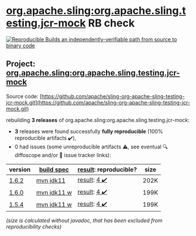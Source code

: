 [org.apache.sling:org.apache.sling.testing.jcr-mock](https://central.sonatype.com/artifact/org.apache.sling/org.apache.sling.testing.jcr-mock/1.6.2/versions) RB check
=======

[![Reproducible Builds](https://reproducible-builds.org/images/logos/rb.svg) an independently-verifiable path from source to binary code](https://reproducible-builds.org/)

## Project: [org.apache.sling:org.apache.sling.testing.jcr-mock](https://central.sonatype.com/artifact/org.apache.sling/org.apache.sling.testing.jcr-mock/1.6.2/versions)

Source code: [https://github.com/apache/sling-org-apache-sling-testing-jcr-mock.git](https://github.com/apache/sling-org-apache-sling-testing-jcr-mock.git)

rebuilding **3 releases** of org.apache.sling:org.apache.sling.testing.jcr-mock:
- **3** releases were found successfully **fully reproducible** (100% reproducible artifacts :heavy_check_mark:),
- 0 had issues (some unreproducible artifacts :warning:, see eventual :mag: diffoscope and/or :memo: issue tracker links):

| version | [build spec](/BUILDSPEC.md) | [result](https://reproducible-builds.org/docs/jvm/): reproducible? | size |
| -- | --------- | ------ | -- |
| [1.6.2](https://central.sonatype.com/artifact/org.apache.sling/org.apache.sling.testing.jcr-mock/1.6.2/pom) | [mvn jdk11](org.apache.sling.testing.jcr-mock-1.6.2.buildspec) | [result](org.apache.sling.testing.jcr-mock-1.6.2.buildinfo): [4 :heavy_check_mark: ](org.apache.sling.testing.jcr-mock-1.6.2.buildcompare) | 202K |
| [1.6.0](https://central.sonatype.com/artifact/org.apache.sling/org.apache.sling.testing.jcr-mock/1.6.0/pom) | [mvn jdk11 w](org.apache.sling.testing.jcr-mock-1.6.0.buildspec) | [result](org.apache.sling.testing.jcr-mock-1.6.0.buildinfo): [4 :heavy_check_mark: ](org.apache.sling.testing.jcr-mock-1.6.0.buildcompare) | 199K |
| [1.5.4](https://central.sonatype.com/artifact/org.apache.sling/org.apache.sling.testing.jcr-mock/1.5.4/pom) | [mvn jdk11 w](org.apache.sling.testing.jcr-mock-1.5.4.buildspec) | [result](org.apache.sling.testing.jcr-mock-1.5.4.buildinfo): [4 :heavy_check_mark: ](org.apache.sling.testing.jcr-mock-1.5.4.buildcompare) | 199K |

<i>(size is calculated without javadoc, that has been excluded from reproducibility checks)</i>
